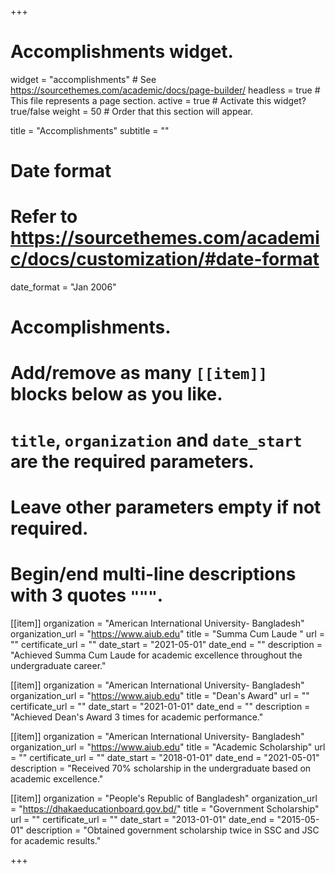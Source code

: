+++
# Accomplishments widget.
widget = "accomplishments"  # See https://sourcethemes.com/academic/docs/page-builder/
headless = true  # This file represents a page section.
active = true  # Activate this widget? true/false
weight = 50  # Order that this section will appear.

title = "Accomplish&shy;ments"
subtitle = ""

# Date format
#   Refer to https://sourcethemes.com/academic/docs/customization/#date-format
date_format = "Jan 2006"

# Accomplishments.
#   Add/remove as many `[[item]]` blocks below as you like.
#   `title`, `organization` and `date_start` are the required parameters.
#   Leave other parameters empty if not required.
#   Begin/end multi-line descriptions with 3 quotes `"""`.

[[item]]
  organization = "American International University- Bangladesh"
  organization_url = "https://www.aiub.edu"
  title = "Summa Cum Laude "
  url = ""
  certificate_url = ""
  date_start = "2021-05-01"
  date_end = ""
  description = "Achieved Summa Cum Laude for academic excellence throughout the undergraduate career."

[[item]]
  organization = "American International University- Bangladesh"
  organization_url = "https://www.aiub.edu"
  title = "Dean's Award"
  url = ""
  certificate_url = ""
  date_start = "2021-01-01"
  date_end = ""
  description = "Achieved Dean's Award 3 times for academic performance."
  
  [[item]]
  organization = "American International University- Bangladesh"
  organization_url = "https://www.aiub.edu"
  title = "Academic Scholarship"
  url = ""
  certificate_url = ""
  date_start = "2018-01-01"
  date_end = "2021-05-01"
  description = "Received 70% scholarship in the undergraduate based on academic excellence."
  
[[item]]
  organization = "People's Republic of Bangladesh"
  organization_url = "https://dhakaeducationboard.gov.bd/"
  title = "Government Scholarship"
  url = ""
  certificate_url = ""
  date_start = "2013-01-01"
  date_end = "2015-05-01"
  description = "Obtained government scholarship twice in SSC and JSC for academic results."

+++

